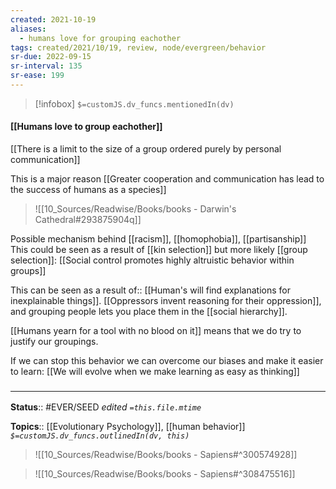 ```yaml
---
created: 2021-10-19
aliases:
  - humans love for grouping eachother
tags: created/2021/10/19, review, node/evergreen/behavior
sr-due: 2022-09-15
sr-interval: 135
sr-ease: 199
---
```

> [!infobox]
`$=customJS.dv_funcs.mentionedIn(dv)`

#### [[Humans love to group eachother]] 

[[There is a limit to the size of a group ordered purely by personal communication]]

This is a major reason [[Greater cooperation and communication has lead to the success of humans as a species]]

> ![[10_Sources/Readwise/Books/books - Darwin's Cathedral#293875904q]]

Possible mechanism behind [[racism]], [[homophobia]], [[partisanship]]
This could be seen as a result of [[kin selection]] but more likely [[group selection]]:
[[Social control promotes highly altruistic behavior within groups]]

This can be seen as a
result of:: [[Human's will find explanations for inexplainable things]].
[[Oppressors invent reasoning for their oppression]], 
and grouping people lets you place them in the [[social hierarchy]].

[[Humans yearn for a tool with no blood on it]] means that we do try to justify our groupings.

If we can stop this behavior we can overcome our biases and make it easier to learn: [[We will evolve when we make learning as easy as thinking]]

### <hr class="footnote"/>

**Status**:: #EVER/SEED
*edited `=this.file.mtime`*

**Topics**:: [[Evolutionary Psychology]], [[human behavior]]
*`$=customJS.dv_funcs.outlinedIn(dv, this)`*


> ![[10_Sources/Readwise/Books/books - Sapiens#^300574928]]

> ![[10_Sources/Readwise/Books/books - Sapiens#^308475516]]
